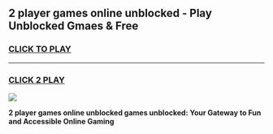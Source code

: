 
## 2 player games online unblocked - Play Unblocked Gmaes & Free
<h3>
<a href="https://news.freeplayer.one?title=2_player_games_online_unblocked&ref=23F">CLICK TO PLAY</a></h3>
<hr>

<h3>
<a href="https://news.freeplayer.one?title=2_player_games_online_unblocked&ref=23F">CLICK 2 PLAY</a>
  
</h3>

<a href="https://news.freeplayer.one?title=2_player_games_online_unblocked&ref=23F/"><img src="https://clearcache.store/games.png"></a>


**2 player games online unblocked games unblocked: Your Gateway to Fun and Accessible Online Gaming**
